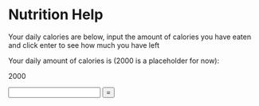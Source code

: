 <body>
    <h1 id="foodtitle">Nutrition Help</h1>

<p>Your daily calories are below, input the amount of calories you have eaten and click enter to see how much you have left</p>
    <!-- Calorie will be paired with your profile-->

<p> Your daily amount of calories is (2000 is a placeholder for now): <p id="C1">2000</p></p>
   <input type="number" id="C2">
   <button onclick="calc()">=</button>
   <div id="result"></div>
    <script>
       function calc() {
           var a = Number(document.getElementById("C1").innerHTML);
           var b = Number(document.getElementById("C2").value);
           var result = a - b;
           document.getElementById("result").innerHTML = result;
       }
   </script>
</body>